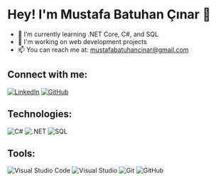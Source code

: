 # Hey! I'm Mustafa Batuhan Çınar 👋

- 🌱 I’m currently learning .NET Core, C#, and SQL
- 💼 I'm working on web development projects
- 📫 You can reach me at: mustafabatuhancinar@gmail.com

## Connect with me:
[![LinkedIn](https://img.shields.io/badge/LinkedIn-blue?style=flat&logo=linkedin)](https://www.linkedin.com/in/mustafabatuhancinar/)
[![GitHub](https://img.shields.io/badge/GitHub-black?style=flat&logo=github)](https://github.com/batuhan-99)

## Technologies:
![C#](https://img.shields.io/badge/CSharp-blue?style=flat&logo=csharp)
![.NET](https://img.shields.io/badge/.NET-purple?style=flat&logo=dotnet)
![SQL](https://img.shields.io/badge/SQL-green?style=flat&logo=postgresql)

## Tools:
![Visual Studio Code](https://img.shields.io/badge/Visual%20Studio%20Code-blue?style=flat&logo=visualstudiocode&logoColor=white)
![Visual Studio](https://img.shields.io/badge/Visual%20Studio-purple?style=flat&logo=visualstudio)
![Git](https://img.shields.io/badge/Git-black?style=flat&logo=git)
![GitHub](https://img.shields.io/badge/GitHub-black?style=flat&logo=github)
